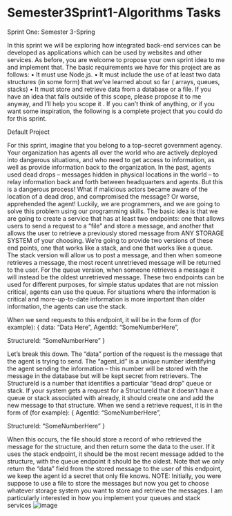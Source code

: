 # Semester3Sprint1-Algorithms Tasks

Sprint One: Semester 3-Spring


In this sprint we will be exploring how integrated back-end services can be developed as applications which can be used by websites and other services. As before, you are welcome to propose your own sprint idea to me and implement that. The basic requirements we have for this project are as follows:
•	It must use Node.js.
•	It must include the use of at least two data structures (in some form) that we’ve learned about
so far ( arrays, queues, stacks)
•	It must store and retrieve data from a database or a file.
If you have an idea that falls outside of this scope, please propose it to me anyway, and I’ll help you
scope it .
If you can’t think of anything, or if you want some inspiration, the following is a complete project that you could do for this sprint.

Default Project

For this sprint, imagine that you belong to a top-secret government agency. Your organization has agents all over the world who are actively deployed into dangerous situations, and who need to get access to information, as well as provide information back to the organization. In the past, agents used dead drops – messages hidden in physical locations in the world – to relay information back and forth between headquarters and agents. But this is a dangerous process! What if malicious actors became aware of the location of a dead drop, and compromised the message? Or worse, apprehended the agent!
Luckily, we are programmers, and we are going to solve this problem using our programming skills. The basic idea is that we are going to create a service that has at least two endpoints: one that allows users to send a request to a “file” and store a message, and another that allows the user to retrieve a previously stored message from ANY STORAGE SYSTEM of your choosing.
We’re going to provide two versions of these end points, one that works like a stack, and one that works like a queue. The stack version will allow us to post a message, and then when someone retrieves a message, the most recent unretrieved message will be returned to the user. For the queue version, when someone retrieves a message it will instead be the oldest unretrieved message. These two endpoints can be used for different purposes, for simple status updates that are not mission critical, agents can use the queue. For situations where the information is critical and more-up-to-date information is more important than older information, the agents can use the stack.
 
When we send requests to this endpoint, it will be in the form of (for example):
{
data: “Data Here”,
AgentId: “SomeNumberHere”,

StructureId: “SomeNumberHere”
}


Let’s break this down. The “data” portion of the request is the message that the agent is trying to send. The “agent_id” is a unique number identifying the agent sending the information – this number will be stored with the message in the database but will be kept secret from retrievers. The StructureId is a number that identifies a particular “dead drop” queue or stack. If your system gets a request for a StructureId that it doesn’t have a queue or stack associated with already, it should create one and add the new message to that structure.
When we send a retrieve request, it is in the form of (for example):
{
AgentId: “SomeNumberHere”,

StructureId: “SomeNumberHere”
}

When this occurs, the file should store a record of who retrieved the message for the structure, and then return some the data to the user. If it uses the stack endpoint, it should be the most recent message added to the structure, with the queue endpoint it should be the oldest. Note that we only
return the “data” field from the stored message to the user of this endpoint, we keep the agent id a secret that only file knows.
NOTE:  Initially, you were suppose to use a file to store the messages but now you get to choose whatever storage system you want to store and retrieve the messages.  I am particularly interested in how you implement your queues and stack services
![image](https://user-images.githubusercontent.com/95227810/174665430-4d5d52a5-8f36-4bff-aec5-7aec04f8abc1.png)
